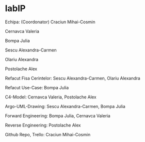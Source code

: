 # labIP

Echipa:
(Coordonator) Craciun Mihai-Cosmin

Cernavca Valeria

Bompa Julia

Sescu Alexandra-Carmen

Olariu Alexandra

Postolache Alex

Refacut Fisa Cerintelor: Sescu Alexandra-Carmen, Olariu Alexandra

Refacut Use-Case: Bompa Julia

C4-Model: Cernavca Valeria, Postolache Alex

Argo-UML-Drawing: Sescu Alexandra-Carmen, Bompa Julia

Forward Engineering: Bompa Julia, Cernavca Valeria

Reverse Engineering: Postolache Alex

Github Repo, Trello: Craciun Mihai-Cosmin